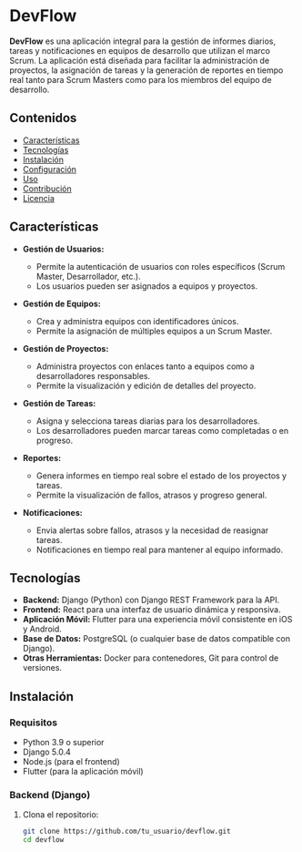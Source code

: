 # DevFlow

**DevFlow** es una aplicación integral para la gestión de informes diarios, tareas y notificaciones en equipos de desarrollo que utilizan el marco Scrum. La aplicación está diseñada para facilitar la administración de proyectos, la asignación de tareas y la generación de reportes en tiempo real tanto para Scrum Masters como para los miembros del equipo de desarrollo.

## Contenidos

- [Características](#características)
- [Tecnologías](#tecnologías)
- [Instalación](#instalación)
- [Configuración](#configuración)
- [Uso](#uso)
- [Contribución](#contribución)
- [Licencia](#licencia)

## Características

- **Gestión de Usuarios:** 
  - Permite la autenticación de usuarios con roles específicos (Scrum Master, Desarrollador, etc.).
  - Los usuarios pueden ser asignados a equipos y proyectos.

- **Gestión de Equipos:**
  - Crea y administra equipos con identificadores únicos.
  - Permite la asignación de múltiples equipos a un Scrum Master.

- **Gestión de Proyectos:**
  - Administra proyectos con enlaces tanto a equipos como a desarrolladores responsables.
  - Permite la visualización y edición de detalles del proyecto.

- **Gestión de Tareas:**
  - Asigna y selecciona tareas diarias para los desarrolladores.
  - Los desarrolladores pueden marcar tareas como completadas o en progreso.

- **Reportes:**
  - Genera informes en tiempo real sobre el estado de los proyectos y tareas.
  - Permite la visualización de fallos, atrasos y progreso general.

- **Notificaciones:**
  - Envia alertas sobre fallos, atrasos y la necesidad de reasignar tareas.
  - Notificaciones en tiempo real para mantener al equipo informado.

## Tecnologías

- **Backend:** Django (Python) con Django REST Framework para la API.
- **Frontend:** React para una interfaz de usuario dinámica y responsiva.
- **Aplicación Móvil:** Flutter para una experiencia móvil consistente en iOS y Android.
- **Base de Datos:** PostgreSQL (o cualquier base de datos compatible con Django).
- **Otras Herramientas:** Docker para contenedores, Git para control de versiones.

## Instalación

### Requisitos

- Python 3.9 o superior
- Django 5.0.4
- Node.js (para el frontend)
- Flutter (para la aplicación móvil)

### Backend (Django)

1. Clona el repositorio:

   ```bash
   git clone https://github.com/tu_usuario/devflow.git
   cd devflow
